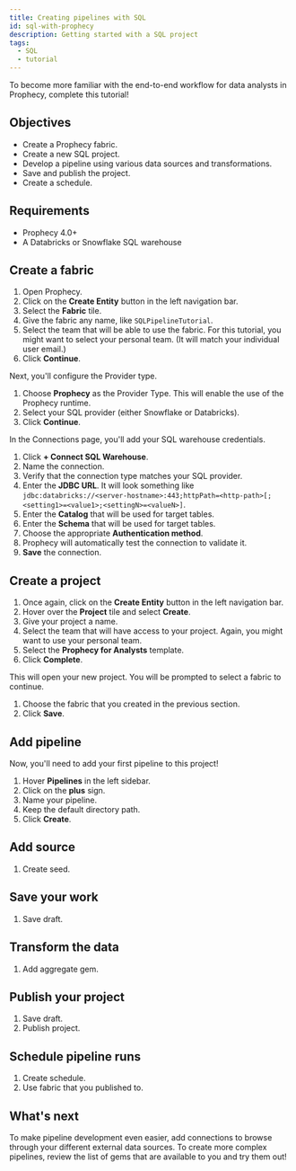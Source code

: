 ```yaml
---
title: Creating pipelines with SQL
id: sql-with-prophecy
description: Getting started with a SQL project
tags:
  - SQL
  - tutorial
---
```


To become more familiar with the end-to-end workflow for data analysts in Prophecy, complete this tutorial!

## Objectives

- Create a Prophecy fabric.
- Create a new SQL project.
- Develop a pipeline using various data sources and transformations.
- Save and publish the project.
- Create a schedule.

## Requirements

- Prophecy 4.0+
- A Databricks or Snowflake SQL warehouse

## Create a fabric

1. Open Prophecy.
1. Click on the **Create Entity** button in the left navigation bar.
1. Select the **Fabric** tile.
1. Give the fabric any name, like `SQLPipelineTutorial`.
1. Select the team that will be able to use the fabric. For this tutorial, you might want to select your personal team. (It will match your individual user email.)
1. Click **Continue**.

Next, you'll configure the Provider type.

1. Choose **Prophecy** as the Provider Type. This will enable the use of the Prophecy runtime.
1. Select your SQL provider (either Snowflake or Databricks).
1. Click **Continue**.

In the Connections page, you'll add your SQL warehouse credentials.

1. Click **+ Connect SQL Warehouse**.
1. Name the connection.
1. Verify that the connection type matches your SQL provider.
1. Enter the **JDBC URL**. It will look something like `jdbc:databricks://<server-hostname>:443;httpPath=<http-path>[;<setting1>=<value1>;<settingN>=<valueN>]`.
1. Enter the **Catalog** that will be used for target tables.
1. Enter the **Schema** that will be used for target tables.
1. Choose the appropriate **Authentication method**.
1. Prophecy will automatically test the connection to validate it.
1. **Save** the connection.

## Create a project

1. Once again, click on the **Create Entity** button in the left navigation bar.
1. Hover over the **Project** tile and select **Create**.
1. Give your project a name.
1. Select the team that will have access to your project. Again, you might want to use your personal team.
1. Select the **Prophecy for Analysts** template.
1. Click **Complete**.

This will open your new project. You will be prompted to select a fabric to continue.

1. Choose the fabric that you created in the previous section.
1. Click **Save**.

## Add pipeline

Now, you'll need to add your first pipeline to this project!

1. Hover **Pipelines** in the left sidebar.
1. Click on the **plus** sign.
1. Name your pipeline.
1. Keep the default directory path.
1. Click **Create**.

## Add source

1. Create seed.

## Save your work

1. Save draft.

## Transform the data

1. Add aggregate gem.

## Publish your project

1. Save draft.
1. Publish project.

## Schedule pipeline runs

1. Create schedule.
1. Use fabric that you published to.

## What's next

To make pipeline development even easier, add connections to browse through your different external data sources. To create more complex pipelines, review the list of gems that are available to you and try them out!
